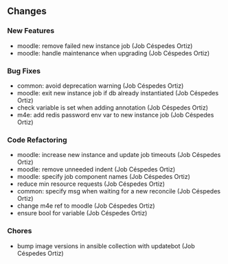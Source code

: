 ## Changes

### New Features

* moodle: remove failed new instance job (Job Céspedes Ortiz)
* moodle: handle maintenance when upgrading (Job Céspedes Ortiz)

### Bug Fixes

* common: avoid deprecation warning (Job Céspedes Ortiz)
* moodle: exit new instance job if db already instantiated (Job Céspedes Ortiz)
* check variable is set when adding annotation (Job Céspedes Ortiz)
* m4e: add redis password env var to new instance job (Job Céspedes Ortiz)

### Code Refactoring

* moodle: increase new instance and update job timeouts (Job Céspedes Ortiz)
* moodle: remove unneeded indent (Job Céspedes Ortiz)
* moodle: specify job component names (Job Céspedes Ortiz)
* reduce min resource requests (Job Céspedes Ortiz)
* common: specify msg when waiting for a new reconcile (Job Céspedes Ortiz)
* change m4e ref to moodle (Job Céspedes Ortiz)
* ensure bool for variable (Job Céspedes Ortiz)

### Chores

* bump image versions in ansible collection with updatebot (Job Céspedes Ortiz)

